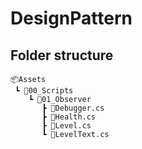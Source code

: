 # DesignPattern

## Folder structure
```
📦Assets
 ┗ 📂00_Scripts
    ┗ 📂01_Observer
       ┣ 📜Debugger.cs
       ┣ 📜Health.cs
       ┣ 📜Level.cs
       ┗ 📜LevelText.cs
```

